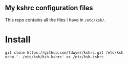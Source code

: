 My kshrc configuration files
----------------------------


This repo contains all the files I have in `/etc/ksh/`.


Install
=======


    git clone https://github.com/tdwyer/kshrc.git /etc/ksh
    echo '. /etc/ksh/ksh.kshrc' >> /etc/ksh.kshrc


